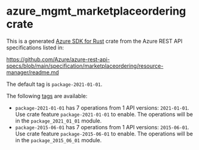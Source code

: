 # azure_mgmt_marketplaceordering crate

This is a generated [Azure SDK for Rust](https://github.com/Azure/azure-sdk-for-rust) crate from the Azure REST API specifications listed in:

https://github.com/Azure/azure-rest-api-specs/blob/main/specification/marketplaceordering/resource-manager/readme.md

The default tag is `package-2021-01-01`.

The following [tags](https://github.com/Azure/azure-sdk-for-rust/blob/main/services/tags.md) are available:

- `package-2021-01-01` has 7 operations from 1 API versions: `2021-01-01`. Use crate feature `package-2021-01-01` to enable. The operations will be in the `package_2021_01_01` module.
- `package-2015-06-01` has 7 operations from 1 API versions: `2015-06-01`. Use crate feature `package-2015-06-01` to enable. The operations will be in the `package_2015_06_01` module.